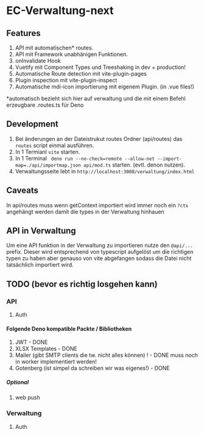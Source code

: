 # EC-Verwaltung-next

## Features
1. API mit automatischen* routes.
2. API mit Framework unabhänigen Funktionen.
2. onInvalidate Hook
3. Vuetify mit Component Types und Treeshaking in dev + production!
4. Automatische Route detection mit vite-plugin-pages
5. Plugin inspection mit vite-plugin-inspect
6. Automatische mdi-icon importierung mit eigenem Plugin. (in .vue files!)

*automatisch bezieht sich hier auf verwaltung und die mit einem Befehl erzeugbare .routes.ts für Deno

## Development
1. Bei änderungen an der Dateistrukut routes Ordner (api/routes) das `routes` script einmal ausführen.
2. In 1 Termianl `vite` starten.
3. In 1 Terminal ` deno run --no-check=remote --allow-net --import-map=./api/importmap.json api/mod.ts` starten. (evtl. denon nutzen).
4. Verwaltungsseite lebt in `http://localhost:3000/verwaltung/index.html`

## Caveats
In api/routes muss wenn getContext importiert wird immer noch ein `?ctx` angehängt werden damit die types in der Verwaltung hinhauen


## API in Verwaltung
Um eine API funktion in der Verwaltung zu importieren nutze den `@api/...` prefix. Dieser wird entsprechend von typescript aufgelöst um die richtigen typen zu haben aber genauso von vite abgefangen sodass die Datei nicht tatsächlich importiert wird.

## TODO (bevor es richtig losgehen kann)

### API
1. Auth
#### Folgende Deno kompatible Packte / Bibliotheken
1. JWT - DONE
2. XLSX Templates - DONE
3. Mailer (gibt SMTP clients die tw. nicht alles können) ! - DONE muss noch in worker implementiert werden!
4. Gotenberg (ist simpel da schreiben wir was eigenes!) - DONE
##### Optional
1. web push
### Verwaltung
1. Auth
